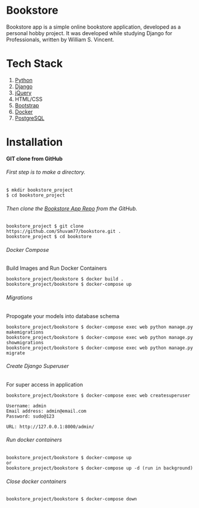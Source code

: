 # Bookstore
Bookstore app is a simple online bookstore application, developed as a personal hobby project. It was developed while studying Django for Professionals, written by William S. Vincent.

# Tech Stack
  1. [Python](https://www.python.org/downloads/)
  2. [Django](https://www.djangoproject.com/)
  3. [jQuery](https://jquery.com/)
  4. HTML/CSS
  5. [Bootstrap](https://getbootstrap.com/)
  6. [Docker](https://www.docker.com/)
  7. [PostgreSQL](https://www.postgresql.org/)
  
 # Installation
 **GIT clone from GitHub**
 
 ###### First step is to make a directory.
 ```
 $ mkdir bookstore_project
 $ cd bookstore_project
 ```
 
 ###### Then clone the [Bookstore App Repo](https://github.com/Shuvam77/bookstore) from the GitHub.
 ```
 bookstore_project $ git clone https://github.com/Shuvam77/bookstore.git .
 bookstore_project $ cd bookstore
 ```
 
 ###### Docker Compose
 Build Images and Run Docker Containers
 ```
 bookstore_project/bookstore $ docker build .
 bookstore_project/bookstore $ docker-compose up
 ```
 
 ###### Migrations
 Propogate your models into database schema
 ```
 bookstore_project/bookstore $ docker-compose exec web python manage.py makemigrations
 bookstore_project/bookstore $ docker-compose exec web python manage.py showmigrations
 bookstore_project/bookstore $ docker-compose exec web python manage.py migrate 
 ```
 
 ###### Create Django Superuser
 For super access in application
 ```
 bookstore_project/bookstore $ docker-compose exec web createsuperuser
 
 Username: admin
 Email address: admin@email.com
 Password: sudo@123
 
 URL: http://127.0.0.1:8000/admin/
 ```
 
 ###### Run docker containers
 ```
 bookstore_project/bookstore $ docker-compose up
 or
 bookstore_project/bookstore $ docker-compose up -d (run in background)
 ```
 
 ###### Close docker containers
 ```
 bookstore_project/bookstore $ docker-compose down
 ```
 
 
 
 
